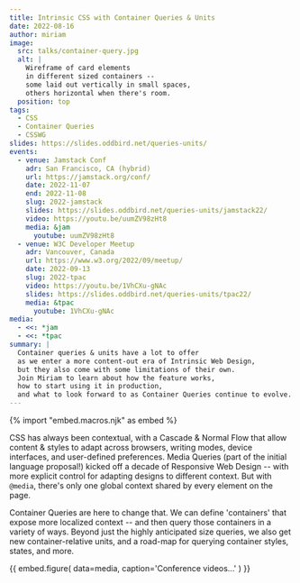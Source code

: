 ```yaml
---
title: Intrinsic CSS with Container Queries & Units
date: 2022-08-16
author: miriam
image:
  src: talks/container-query.jpg
  alt: |
    Wireframe of card elements
    in different sized containers --
    some laid out vertically in small spaces,
    others horizontal when there's room.
  position: top
tags:
  - CSS
  - Container Queries
  - CSSWG
slides: https://slides.oddbird.net/queries-units/
events:
  - venue: Jamstack Conf
    adr: San Francisco, CA (hybrid)
    url: https://jamstack.org/conf/
    date: 2022-11-07
    end: 2022-11-08
    slug: 2022-jamstack
    slides: https://slides.oddbird.net/queries-units/jamstack22/
    video: https://youtu.be/uumZV98zHt8
    media: &jam
      youtube: uumZV98zHt8
  - venue: W3C Developer Meetup
    adr: Vancouver, Canada
    url: https://www.w3.org/2022/09/meetup/
    date: 2022-09-13
    slug: 2022-tpac
    video: https://youtu.be/1VhCXu-gNAc
    slides: https://slides.oddbird.net/queries-units/tpac22/
    media: &tpac
      youtube: 1VhCXu-gNAc
media:
  - <<: *jam
  - <<: *tpac
summary: |
  Container queries & units have a lot to offer
  as we enter a more content-out era of Intrinsic Web Design,
  but they also come with some limitations of their own.
  Join Miriam to learn about how the feature works,
  how to start using it in production,
  and what to look forward to as Container Queries continue to evolve.
---
```


{% import "embed.macros.njk" as embed %}

CSS has always been contextual,
with a Cascade & Normal Flow
that allow content & styles to adapt across browsers,
writing modes, device interfaces,
and user-defined preferences.
Media Queries
(part of the initial language proposal!)
kicked off a decade of Responsive Web Design --
with more explicit control for
adapting designs to different context.
But with `@media`,
there's only one global context shared by every element on the page.

Container Queries are here to change that.
We can define 'containers' that expose more localized context --
and then query those containers in a variety of ways.
Beyond just the highly anticipated size queries,
we also get new container-relative units,
and a road-map for querying
container styles, states, and more.

{{ embed.figure(
  data=media,
  caption='Conference videos...'
) }}
